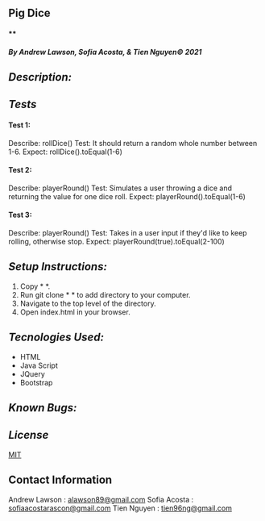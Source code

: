 ## Pig Dice
#### **
***By Andrew Lawson, Sofia Acosta, & Tien Nguyen© 2021***

## *Description:*


## *Tests*
#### Test 1:
Describe: rollDice()
Test: It should return a random whole number between 1-6.
Expect: rollDice().toEqual(1-6)

#### Test 2:
Describe: playerRound()
Test: Simulates a user throwing a dice and returning the value for one dice roll.
Expect: playerRound().toEqual(1-6)

#### Test 3:
Describe: playerRound()
Test: Takes in a user input if they'd like to keep rolling, otherwise stop.
Expect: playerRound(true).toEqual(2-100)


## *Setup Instructions:*

1. Copy * *.
2. Run git clone * * to add directory to your computer.
2. Navigate to the top level of the directory.
3. Open index.html in your browser.

## *Tecnologies Used:*
* HTML
* Java Script
* JQuery
* Bootstrap

## *Known Bugs:*


## *License*

[MIT](LICENSE.txt)

## Contact Information

Andrew Lawson : alawson89@gmail.com
Sofia Acosta : sofiaacostarascon@gmail.com
Tien Nguyen : tien96ng@gmail.com